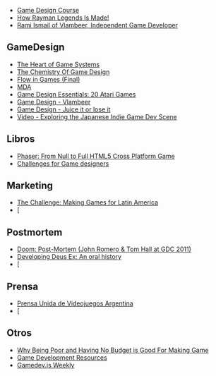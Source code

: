 * [Game Design Course 													](http://ocw.mit.edu/courses/comparative-media-studies-writing/cms-608-game-design-fall-2010/index.htm)
* [How Rayman Legends Is Made!											](https://www.youtube.com/watch?v=y-chi097uV4)
* [Rami Ismail of Vlambeer, Independent Game Developer					](https://www.youtube.com/watch?v=FiDTWQGfexU)
## GameDesign                                                       
* [The Heart of Game Systems											](http://www.gamasutra.com/blogs/PhilippZupke/20150622/246672/The_Heart_of_Game_Systems.php)
* [The Chemistry Of Game Design										](http://www.gamasutra.com/view/feature/129948/the_chemistry_of_game_design.php?page=3)
* [Flow in Games (Final)												](http://www.jenovachen.com/flowingames/Flow_in_games_final.pdf)
* [MDA																	](http://onlineteachered.mit.edu/edc-pakistan/files/games-and-learning/week-5/MDA.pdf)
* [Game Design Essentials: 20 Atari Games								](http://www.gamasutra.com/view/feature/132076/game_design_essentials_20_atari_.php?page=1)
* [Game Design - Vlambeer												](https://www.youtube.com/watch?v=AJdEqssNZ-U)
* [Game Design - Juice it or lose it									](https://www.youtube.com/watch?v=Fy0aCDmgnxg)
* [Video - Exploring the Japanese Indie Game Dev Scene					](http://www.gamasutra.com/view/news/233566/Video_Exploring_the_Japanese_indie_game_dev_scene.php)
## Libros                                                           
* [Phaser: From Null to Full HTML5 Cross Platform Game					](http://www.emanueleferonato.com/2015/06/08/get-my-first-indie-minibook-from-null-to-full-html5-cross-platform-game/)
* [Challenges for Game designers										](http://ircg.ir/Lib/challenges-for-game-designers.pdf)
## Marketing                                                        
* [The Challenge: Making Games for Latin America						](http://www.gamasutra.com/blogs/StephanieProdanovich/20150622/246681/The_Challenge_Making_Games_for_Latin_America.php)
* [                                                                    
## Postmortem                                                       
* [Doom: Post-Mortem (John Romero & Tom Hall at GDC 2011)				](https://www.youtube.com/watch?v=EKg85-TXY5w)
* [Developing Deus Ex: An oral history									](http://www.gamasutra.com/view/news/240456/Developing_Deus_Ex_An_oral_history.php)
* [                                                                    
## Prensa                                                           
* [Prensa Unida de Videojuegos Argentina								](https://pudvarg.wordpress.com/)
* [                                                                    
## Otros                                                            
* [Why Being Poor and Having No Budget is Good For Making Game			](https://www.youtube.com/watch?v=iwXFOgNVMww)
* [Game Development Resources											](https://game-development.zeef.com/david.arcila#block_60566_character-generators)
* [Gamedev.js Weekly													](http://gamedevjsweekly.com/archive.html)
